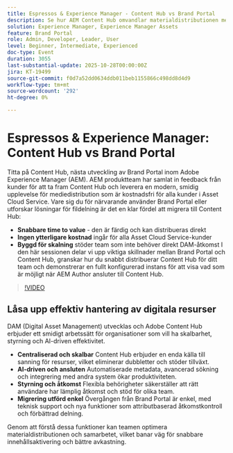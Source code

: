 ```yaml
---
title: Espressos & Experience Manager - Content Hub vs Brand Portal
description: Se hur AEM Content Hub omvandlar materialdistributionen med snabbare driftsättning, utan extra kostnad och smidig integrering för alla kunder med Assets Cloud Service.
solution: Experience Manager, Experience Manager Assets
feature: Brand Portal
role: Admin, Developer, Leader, User
level: Beginner, Intermediate, Experienced
doc-type: Event
duration: 3055
last-substantial-update: 2025-10-28T00:00:00Z
jira: KT-19499
source-git-commit: f0d7a52dd0634ddb011beb1155866c498dd8d4d9
workflow-type: tm+mt
source-wordcount: '292'
ht-degree: 0%

---
```



# Espressos &amp; Experience Manager: Content Hub vs Brand Portal

Titta på Content Hub, nästa utveckling av Brand Portal inom Adobe Experience Manager (AEM). AEM produktteam har samlat in feedback från kunder för att ta fram Content Hub och leverera en modern, smidig upplevelse för mediedistribution som är kostnadsfri för alla kunder i Asset Cloud Service. Vare sig du för närvarande använder Brand Portal eller utforskar lösningar för fildelning är det en klar fördel att migrera till Content Hub:

* **Snabbare time to value** - den är färdig och kan distribueras direkt
* **Ingen ytterligare kostnad** ingår för alla Asset Cloud Service-kunder
* **Byggd för skalning** stöder team som inte behöver direkt DAM-åtkomst I den här sessionen delar vi upp viktiga skillnader mellan Brand Portal och Content Hub, granskar hur du snabbt distribuerar Content Hub för ditt team och demonstrerar en fullt konfigurerad instans för att visa vad som är möjligt när AEM Author ansluter till Content Hub.

>[!VIDEO](https://video.tv.adobe.com/v/3476270/?learn=on&enablevpops)

## Låsa upp effektiv hantering av digitala resurser

DAM (Digital Asset Management) utvecklas och Adobe Content Hub erbjuder ett smidigt arbetssätt för organisationer som vill ha skalbarhet, styrning och AI-driven effektivitet.

* **Centraliserad och skalbar** Content Hub erbjuder en enda källa till sanning för resurser, vilket eliminerar dubbletter och stöder tillväxt.
* **AI-driven och ansluten** Automatiserade metadata, avancerad sökning och integrering med andra system ökar produktiviteten.
* **Styrning och åtkomst** Flexibla behörigheter säkerställer att rätt användare har lämplig åtkomst och stöd för olika team.
* **Migrering utförd enkel** Övergången från Brand Portal är enkel, med teknisk support och nya funktioner som attributbaserad åtkomstkontroll och förbättrad delning.

Genom att förstå dessa funktioner kan teamen optimera materialdistributionen och samarbetet, vilket banar väg för snabbare innehållsaktivering och bättre avkastning.

